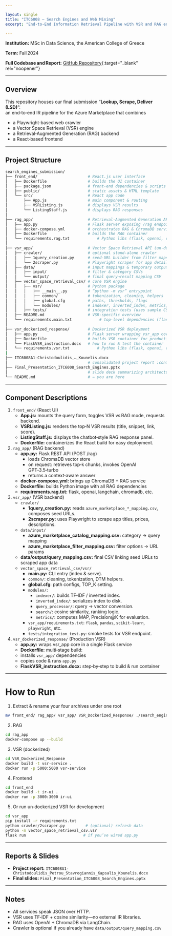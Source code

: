 ```yaml
---

layout: single
title: "ITC6008 – Search Engines and Web Mining"
excerpt: "End-to-End Information Retrieval Pipeline with VSR and RAG engines"

---
```


**Institution:** MSc in Data Science, the American College of Greece

**Term:** Fall 2024  

**Full Codebase and Report:** [GitHub Repository](https://github.com/C-Kapsalis/ITC6008---Search-Engines-and-Web-Mining){:target="_blank" rel="noopener"}

---


## Overview  

This repository houses our final submission “**Lookup, Scrape, Deliver (LSD)**”:  
an end‑to‑end IR pipeline for the Azure Marketplace that combines  
- a Playwright‑based web crawler  
- a Vector Space Retrieval (VSR) engine  
- a Retrieval‑Augmented Generation (RAG) backend  
- a React‑based frontend  

---


## Project Structure

```bash
search_engines_submission/
├── front_end/                      # React.js user interface
│   ├── Dockerfile                  # builds the UI container
│   ├── package.json                # front‑end dependencies & scripts
│   ├── public/                     # static assets & HTML template
│   └── src/                        # React app code
│       ├── App.js                  # main component & routing
│       ├── VSRListing.js           # displays VSR results
│       └── ListingStaff.js         # displays RAG responses
│
├── rag_app/                        # Retrieval‑Augmented Generation API
│   ├── app.py                      # Flask server exposing /rag endpoint
│   ├── docker-compose.yml          # orchestrates RAG & ChromaDB services
│   ├── Dockerfile                  # builds the RAG container
│   └── requirements.rag.txt            # Python libs (flask, openai, chromadb, langchain)
│
├── vsr_app/                        # Vector Space Retrieval API (un‑dockerized)
│   ├── crawler/                    # optional stand‑alone crawler
│   │   ├── 1query_creation.py      # seed‑URL builder from filter maps
│   │   └── 2scraper.py             # Playwright scraper for app details
│   ├── data/                       # input mappings & temporary outputs
│   │   ├── input/                  # filter & category CSVs
│   │   └── output/                 # final query→result mapping CSV
│   ├── vector_space_retrieval_csv/ # core VSR engine
│   │   ├── vsr/                    # Python package
│   │   │   ├── __main__.py         # “python -m vsr” entrypoint
│   │   │   ├── common/             # tokenization, cleaning, helpers
│   │   │   ├── global.cfg          # paths, thresholds, flags
│   │   │   └── modules/            # indexer, inverted_index, metrics, search, query_processor
│   │   ├── tests/                  # integration tests (uses sample CSVs)
│   ├── README.md                   # VSR‑specific overview
│   └── requirements.main.txt            # top‑level dependencies (flask, vsr engine)
│
├── vsr_dockerized_response/        # Dockerized VSR deployment
│   ├── app.py                      # Flask server wrapping vsr_app core
│   ├── Dockerfile                  # builds VSR container for production
│   └── FlaskVSR_instruction.docx   # how to run & test the container
│   └── requirements.vsr.txt            # Python libs (flask, openai, chromadb, langchain)
|
├── ITC6008A1-Christodoulidis_…_Kounelis.docx  
│                                   # consolidated project report :contentReference[oaicite:3]{index=3}
├── Final_Presentation_ITC6008_Search_Engines.pptx  
│                                   # slide deck summarizing architecture & results
└── README.md                       # ← you are here
```

---


## Component Descriptions

1. `front_end/` (React UI)
	- **App.js:** mounts the query form, toggles VSR vs RAG mode, requests backend.
	- **VSRListing.js:** renders the top‑N VSR results (title, snippet, link, score).
	- **ListingStaff.js:** displays the chatbot‑style RAG response panel.
	- **Dockerfile:** containerizes the React build for easy deployment.
2. `rag_app/` (RAG backend)
	- **app.py:** Flask REST API (POST /rag)
		- loads ChromaDB vector store
		- on request: retrieves top‑k chunks, invokes OpenAI GPT‑3.5‑turbo
		- returns a context‑aware answer
	- **docker-compose.yml:** brings up ChromaDB + RAG service
	- **Dockerfile:** builds Python image with all RAG dependencies
	- **requirements.rag.txt:** flask, openai, langchain, chromadb, etc.
3. `vsr_app/` (VSR backend)
	- `crawler/`
		- **1query_creation.py:** reads `azure_marketplace_*_mapping.csv`, composes seed URLs.
		- **2scraper.py:** uses Playwright to scrape app titles, prices, descriptions.
	- `data/input/`
		- **azure_marketplace_catalog_mapping.csv:** category → query mapping
		- **azure_marketplace_filter_mapping.csv:** filter options → URL params
	- **data/output/query_mapping.csv:** final CSV linking seed URLs to scraped app data
	- `vector_space_retrieval_csv/vsr/`
		- **__main__.py:** CLI entry (index & serve).
		- `common/`: cleaning, tokenization, DTM helpers.
		- **global.cfg**: path configs, TOP_K setting.
		- `modules/`:
			- `indexer/`: builds TF‑IDF / inverted index.
			- `inverted_index/`: serializes index to disk.
			- `query_processor/`: query → vector conversion.
			- `search/`: cosine similarity, ranking logic.
			- `metrics/`: computes MAP, Precision@K for evaluation.
		- `vsr_app/requirements.txt`: `flask`, `pandas`, `scikit-learn`, `playwright`, etc.
		- `tests/integration_test.py`: smoke tests for VSR endpoint.
4. `vsr_dockerized_response/` (Production VSR)
	- **app.py:** wraps vsr_app core in a single Flask service
	- **Dockerfile:** multi‑stage build:
	- installs `vsr_app/` dependencies
	- copies code & runs `app.py`
	- **FlaskVSR_instruction.docx:** step‑by‑step to build & run container

---


# How to Run

1. Extract & rename your four archives under one root
```bash
mv front_end/ rag_app/ vsr_app/ VSR_Dockerized_Response/ ./search_engines_submission/
```
2. RAG
```bash
cd rag_app
docker-compose up --build
```
3. VSR (dockerized)
```bash
cd VSR_Dockerized_Response
docker build -t vsr-service .
docker run -p 5000:5000 vsr-service
```
4. Frontend
```bash
cd front_end
docker build -t ir-ui .
docker run -p 3000:3000 ir-ui
```
5. Or run un‑dockerized VSR for development
```bash
cd vsr_app
pip install -r requirements.txt
python crawler/2scraper.py         # (optional) refresh data
python -m vector_space_retrieval_csv.vsr
flask run                         # if you’ve wired app.py
```

---


## Reports & Slides

- **Project report:** `ITC6008A1-Christodoulidis_Petrou_Stavrogiannis_Kapsalis_Kounelis.docx`
- **Final slides:** `Final_Presentation_ITC6008_Search_Engines.pptx`

---


## Notes

- All services speak JSON over HTTP.
- VSR uses TF‑IDF + cosine similarity—no external IR libraries.
- RAG uses OpenAI + ChromaDB via LangChain.
- Crawler is optional if you already have `data/output/query_mapping.csv`

